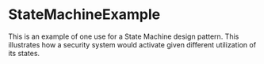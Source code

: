 # StateMachineExample
This is an example of one use for a State Machine design pattern. This illustrates how a security system would activate given different utilization of its states.
